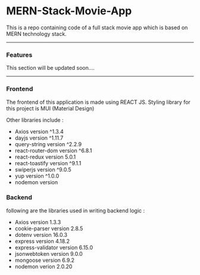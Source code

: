 # MERN-Stack-Movie-App
This is a repo containing code of a full stack movie app which is based on MERN technology stack.
***

### Features
This section will be updated soon....
***

### Frontend
The frontend of this application is made using REACT JS.
Styling library for this project is MUI (Material Design)

Other libraries include : 
* Axios version ^1.3.4
* dayjs version ^1.11.7
* query-string version ^2.2.9
* react-router-dom version ^6.8.1
* react-redux version 5.0.1
* react-toastify version ^9.1.1
* swiperjs version ^9.0.5
* yup version ^1.0.0
* nodemon version


### Backend
following are the libraries used in writing backend logic : 
* Axios version 1.3.3
* cookie-parser version 2.8.5
* dotenv version 16.0.3
* express version 4.18.2
* express-validator version 6.15.0
* jsonwebtoken version 9.0.0
* mongoose version 6.9.2
* nodemon verion 2.0.20
